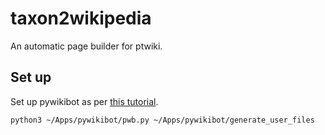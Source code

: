 # taxon2wikipedia

An automatic page builder for ptwiki. 

## Set up

Set up pywikibot as per [this tutorial](https://www.mediawiki.org/wiki/Manual:Pywikibot/Installation).

```
python3 ~/Apps/pywikibot/pwb.py ~/Apps/pywikibot/generate_user_files


```
